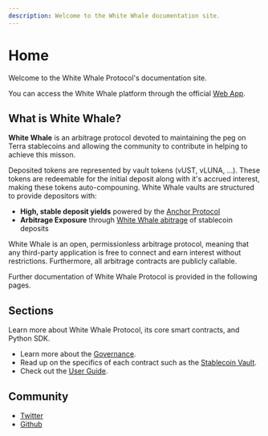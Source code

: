 ```yaml
---
description: Welcome to the White Whale documentation site.
---
```


# Home

Welcome to the White Whale Protocol's documentation site.

You can access the White Whale platform through the official [Web App](user-guide/webapp/).

## What is White Whale?

**White Whale** is an arbitrage protocol devoted to maintaining the peg on Terra stablecoins and allowing the community to contribute in helping to achieve this misson.

Deposited tokens are represented by vault tokens (vUST, vLUNA, ...). These tokens are redeemable for the initial deposit along with it's accrued interest, making these tokens auto-compouning. White Whale vaults are structured to provide depositors with:

* **High, stable deposit yields** powered by the [Anchor Protocol](https://anchorprotocol.com)
* **Arbitrage Exposure** through [White Whale abitrage](protocol/whale-token/Arbitrage_exposure.md) of stablecoin deposits

White Whale is an open, permissionless arbitrage protocol, meaning that any third-party application is free to connect and earn interest without restrictions.
Furthermore, all arbitrage contracts are publicly callable. 

Further documentation of White Whale Protocol is provided in the following pages.

## Sections

Learn more about White Whale Protocol, its core smart contracts, and Python SDK.

* Learn more about the [Governance](protocol/governance/Governance-Overview.md).
* Read up on the specifics of each contract such as the [Stablecoin Vault](Smart/../Smart-Contracts/Stablecoin-Vault.md). 
* Check out the [User Guide](user-guide/README.md).

## Community

* [Twitter](https://twitter.com/whitewhaleterra)
* [Github](https://github.com/White-Whale-Defi-Platform)
